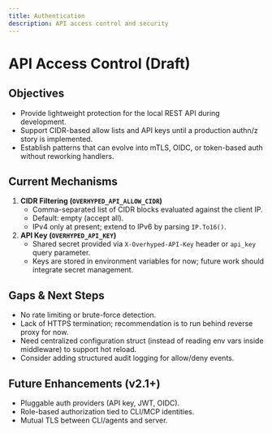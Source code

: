 ```yaml
---
title: Authentication
description: API access control and security
---
```


# API Access Control (Draft)

## Objectives
- Provide lightweight protection for the local REST API during development.
- Support CIDR-based allow lists and API keys until a production authn/z story is implemented.
- Establish patterns that can evolve into mTLS, OIDC, or token-based auth without reworking handlers.

## Current Mechanisms
1. **CIDR Filtering (`OVERHYPED_API_ALLOW_CIDR`)**
   - Comma-separated list of CIDR blocks evaluated against the client IP.
   - Default: empty (accept all).
   - IPv4 only at present; extend to IPv6 by parsing `IP.To16()`.
2. **API Key (`OVERHYPED_API_KEY`)**
   - Shared secret provided via `X-Overhyped-API-Key` header or `api_key` query parameter.
   - Keys are stored in environment variables for now; future work should integrate secret management.

## Gaps & Next Steps
- No rate limiting or brute-force detection.
- Lack of HTTPS termination; recommendation is to run behind reverse proxy for now.
- Need centralized configuration struct (instead of reading env vars inside middleware) to support hot reload.
- Consider adding structured audit logging for allow/deny events.

## Future Enhancements (v2.1+)
- Pluggable auth providers (API key, JWT, OIDC).
- Role-based authorization tied to CLI/MCP identities.
- Mutual TLS between CLI/agents and server.
